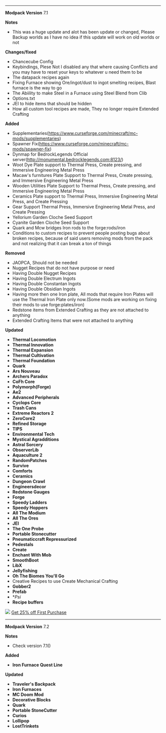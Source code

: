 ---------------------------------------------------------------------------------------------

**Modpack Version**
7.1

**Notes**
- This was a huge update and alot has been update or changed, Please Backup worlds as I have no idea if this update will work on old worlds or not


**Changes/fixed**

- Chancecube Config
- Keybindings, Plese Not I disabled any that where causing Conflicts and you may have to reset your keys to whatever u need them to be
- The datapack recipes again
- Fixing Furnace showing Ore/ingot/dust to ingot smelting recipes, Blast furnace is the way to go
- The Abiility to make Steel in a Furnace using Steel Blend from Clib
- Options.txt
- JEI to hide items that should be hidden
- How all custom tool recipes are made, They no longer require Extended Crafting


**Added**

- Supplementaries(https://www.curseforge.com/minecraft/mc-mods/supplementaries)
- Spawner Fix(https://www.curseforge.com/minecraft/mc-mods/spawner-fix)
- Dynmap for BedrockLegends Official server(http://monumental.bedrocklegends.com:8123/)
- Woot Dye Plate support to Thermal Press, Create pressing, and Immersive Engineering Metal Press
- Macaw's furnitures Plate Support to Thermal Press, Create pressing, and Immersive Engineering Metal Press
- Wooden Utilities Plate Support to Thermal Press, Create pressing, and Immersive Engineering Metal Press
- Ceramics Plate support to Thermal Press, Immersive Engineering Metal Press, and Create Pressing
- Gear Support Thermal Press, Immersive Engineering Metal Press, and Create Pressing
- Yellorium Garden Cloche Seed Support
- Cyanite Garden Cloche Seed Support
- Quark and Mcw bridges Iron rods to the forge:rods/iron
- Conditions to custom recipes to prevent people posting bugs about broken recipes, because of said users removing mods from the pack and not realizing that it can break a ton of things


**Removed**

- JAOPCA, Should not be needed
- Nugget Recipes that do not have purpose or need
- Having Double Nugget Recipes
- Having Double Electrum Ingots
- Having Double Constantan Ingots
- Having Double Obsidian Ingots
- Having more then one Iron plate, All mods that require Iron Plates will use the Thermal Iron Plate only now.(Some mods are working on fixing their mods to use forge:plates/iron)
- Redstone items from Extended Crafting as they are not attached to anything
- Extended Crafting Items that were not attached to anything


**Updated**

- **Thermal Locomotion**
- **Thermal Innovation**
- **Thermal Expansion**
- **Thermal Cultivation**
- **Thermal Foundation**
- **Quark**
- **Ars Nouveau**
- **Archers Paradox**
- **CoFh Core**
- **Polymorph(Forge)**
- **Ae2**
- **Advanced Peripherals**
- **Cyclops Core**
- **Trash Cans**
- **Extreme Reactors 2**
- **ZeroCore2**
- **Refined Storage**
- **TIPS**
- **Environmental Tech**
- **Mystical Agradditions**
- **Astral Sorcery**
- **ObserverLib**
- **Aquaculture 2**
- **RandomPatches**
- **Survive**
- **Comforts**
- **Ceramics**
- **Dungeon Crawl**
- **Engineersdecor**
- **Redstone Gauges**
- **Forge**
- **Speedy Ladders**
- **Speedy Hoppers**
- **All The Modium**
- **All The Ores**
- **JEI**
- **The One Probe**
- **Portable Stonecutter**
- **Pneumaticcraft Repressurized**
- **Pedestals**
- **Create**
- **Enchant With Mob**
- **SmoothBoot**
- **LibX**
- **Jellyfishing**
- **Oh The Biomes You'll Go**
- Creative Recipes to use Create Mechanical Crafting
- **Gobber2**
- **Prefab**
- **Psi*
- **Recipe buffers**


![](https://www.bisecthosting.com/images/CF/Monumental_Experience/BH_ME_PromoCard.png "")
[Get 25% off First Purchase](https://bisecthosting.com/BedrockLegends "")


---------------------------------------------------------------------------------------------

**Modpack Version**
7.2

**Notes**
- Check version 7.1()

**Added**
- **Iron Furnace Quest Line**

**Updated**
- **Traveler's Backpack**
- **Iron Furnaces**
- **MC Doom Mod**
- **Decorative Blocks**
- **Quark**
- **Portable StoneCutter**
- **Curios**
- **Lollipop**
- **LostTrinkets**
